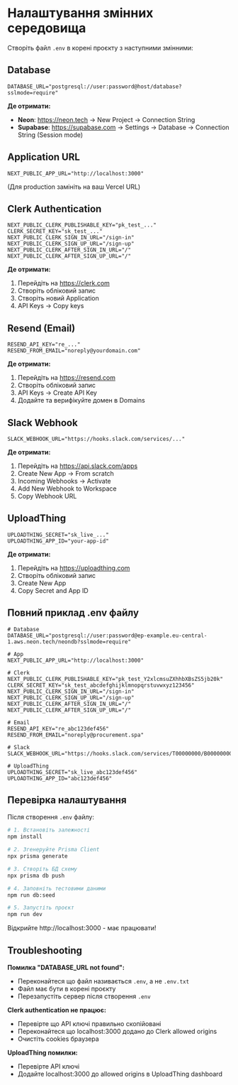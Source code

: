 # Налаштування змінних середовища

Створіть файл `.env` в корені проєкту з наступними змінними:

## Database
```
DATABASE_URL="postgresql://user:password@host/database?sslmode=require"
```

**Де отримати:**
- **Neon**: https://neon.tech → New Project → Connection String
- **Supabase**: https://supabase.com → Settings → Database → Connection String (Session mode)

## Application URL
```
NEXT_PUBLIC_APP_URL="http://localhost:3000"
```
(Для production замініть на ваш Vercel URL)

## Clerk Authentication
```
NEXT_PUBLIC_CLERK_PUBLISHABLE_KEY="pk_test_..."
CLERK_SECRET_KEY="sk_test_..."
NEXT_PUBLIC_CLERK_SIGN_IN_URL="/sign-in"
NEXT_PUBLIC_CLERK_SIGN_UP_URL="/sign-up"
NEXT_PUBLIC_CLERK_AFTER_SIGN_IN_URL="/"
NEXT_PUBLIC_CLERK_AFTER_SIGN_UP_URL="/"
```

**Де отримати:**
1. Перейдіть на https://clerk.com
2. Створіть обліковий запис
3. Створіть новий Application
4. API Keys → Copy keys

## Resend (Email)
```
RESEND_API_KEY="re_..."
RESEND_FROM_EMAIL="noreply@yourdomain.com"
```

**Де отримати:**
1. Перейдіть на https://resend.com
2. Створіть обліковий запис
3. API Keys → Create API Key
4. Додайте та верифікуйте домен в Domains

## Slack Webhook
```
SLACK_WEBHOOK_URL="https://hooks.slack.com/services/..."
```

**Де отримати:**
1. Перейдіть на https://api.slack.com/apps
2. Create New App → From scratch
3. Incoming Webhooks → Activate
4. Add New Webhook to Workspace
5. Copy Webhook URL

## UploadThing
```
UPLOADTHING_SECRET="sk_live_..."
UPLOADTHING_APP_ID="your-app-id"
```

**Де отримати:**
1. Перейдіть на https://uploadthing.com
2. Створіть обліковий запис
3. Create New App
4. Copy Secret and App ID

## Повний приклад .env файлу

```env
# Database
DATABASE_URL="postgresql://user:password@ep-example.eu-central-1.aws.neon.tech/neondb?sslmode=require"

# App
NEXT_PUBLIC_APP_URL="http://localhost:3000"

# Clerk
NEXT_PUBLIC_CLERK_PUBLISHABLE_KEY="pk_test_Y2xlcmsuZXhhbXBsZS5jb20k"
CLERK_SECRET_KEY="sk_test_abcdefghijklmnopqrstuvwxyz123456"
NEXT_PUBLIC_CLERK_SIGN_IN_URL="/sign-in"
NEXT_PUBLIC_CLERK_SIGN_UP_URL="/sign-up"
NEXT_PUBLIC_CLERK_AFTER_SIGN_IN_URL="/"
NEXT_PUBLIC_CLERK_AFTER_SIGN_UP_URL="/"

# Email
RESEND_API_KEY="re_abc123def456"
RESEND_FROM_EMAIL="noreply@procurement.spa"

# Slack
SLACK_WEBHOOK_URL="https://hooks.slack.com/services/T00000000/B00000000/XXXXXXXXXXXXXXXXXXXX"

# UploadThing
UPLOADTHING_SECRET="sk_live_abc123def456"
UPLOADTHING_APP_ID="abc123def456"
```

## Перевірка налаштування

Після створення `.env` файлу:

```bash
# 1. Встановіть залежності
npm install

# 2. Згенеруйте Prisma Client
npx prisma generate

# 3. Створіть БД схему
npx prisma db push

# 4. Заповніть тестовими даними
npm run db:seed

# 5. Запустіть проєкт
npm run dev
```

Відкрийте http://localhost:3000 - має працювати!

## Troubleshooting

**Помилка "DATABASE_URL not found":**
- Переконайтеся що файл називається `.env`, а не `.env.txt`
- Файл має бути в корені проєкту
- Перезапустіть сервер після створення `.env`

**Clerk authentication не працює:**
- Перевірте що API ключі правильно скопійовані
- Переконайтеся що localhost:3000 додано до Clerk allowed origins
- Очистіть cookies браузера

**UploadThing помилки:**
- Перевірте API ключі
- Додайте localhost:3000 до allowed origins в UploadThing dashboard


